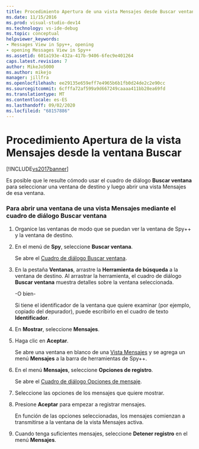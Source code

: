 ```yaml
---
title: Procedimiento Apertura de una vista Mensajes desde Buscar ventana | Microsoft Docs
ms.date: 11/15/2016
ms.prod: visual-studio-dev14
ms.technology: vs-ide-debug
ms.topic: conceptual
helpviewer_keywords:
- Messages View in Spy++, opening
- opening Messages View in Spy++
ms.assetid: 601a193e-432a-417b-9406-6fec9e401264
caps.latest.revision: 7
author: MikeJo5000
ms.author: mikejo
manager: jillfra
ms.openlocfilehash: ee29135e659eff7e4965b6b1fb0d24de2c2e90cc
ms.sourcegitcommit: 6cfffa72af599a9d667249caaaa411bb28ea69fd
ms.translationtype: MT
ms.contentlocale: es-ES
ms.lasthandoff: 09/02/2020
ms.locfileid: "68157886"
---
```

# <a name="how-to-open-messages-view-from-find-window"></a>Procedimiento Apertura de la vista Mensajes desde la ventana Buscar
[!INCLUDE[vs2017banner](../includes/vs2017banner.md)]

Es posible que le resulte cómodo usar el cuadro de diálogo **Buscar ventana** para seleccionar una ventana de destino y luego abrir una vista Mensajes de esa ventana.  
  
### <a name="to-open-a-messages-view-window-using-the-find-window-dialog-box"></a>Para abrir una ventana de una vista Mensajes mediante el cuadro de diálogo Buscar ventana  
  
1. Organice las ventanas de modo que se puedan ver la ventana de Spy++ y la ventana de destino.  
  
2. En el menú de **Spy**, seleccione **Buscar ventana**.  
  
     Se abre el [Cuadro de diálogo Buscar ventana](../debugger/find-window-dialog-box.md).  
  
3. En la pestaña **Ventanas**, arrastre la **Herramienta de búsqueda** a la ventana de destino. Al arrastrar la herramienta, el cuadro de diálogo **Buscar ventana** muestra detalles sobre la ventana seleccionada.  
  
     -O bien-  
  
     Si tiene el identificador de la ventana que quiere examinar (por ejemplo, copiado del depurador), puede escribirlo en el cuadro de texto **Identificador**.  
  
4. En **Mostrar**, seleccione **Mensajes**.  
  
5. Haga clic en **Aceptar**.  
  
     Se abre una ventana en blanco de una [Vista Mensajes](../debugger/messages-view.md) y se agrega un menú **Mensajes** a la barra de herramientas de Spy++.  
  
6. En el menú **Mensajes**, seleccione **Opciones de registro**.  
  
     Se abre el [Cuadro de diálogo Opciones de mensaje](../debugger/message-options-dialog-box.md).  
  
7. Seleccione las opciones de los mensajes que quiere mostrar.  
  
8. Presione **Aceptar** para empezar a registrar mensajes.  
  
     En función de las opciones seleccionadas, los mensajes comienzan a transmitirse a la ventana de la vista Mensajes activa.  
  
9. Cuando tenga suficientes mensajes, seleccione **Detener registro** en el menú **Mensajes**.
